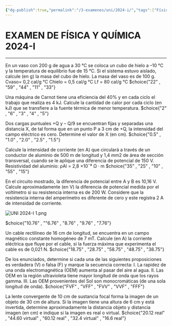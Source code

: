 ```yaml
---
{"dg-publish":true,"permalink":"/3-examenes/uni/2024-i/","tags":["Física","Química","Práctica","UNI"]}
---
```


# EXAMEN DE FÍSICA Y QUÍMICA 2024-I
---


En un vaso con 200 g de agua a 30 °C se coloca un cubo de hielo a –10 °C y la temperatura de equilibrio fue de 15 °C. Si el sistema estuvo aislado, calcule (en g) la masa del cubo de hielo. La masa del vaso es de 100 g.
Cvaso= 0,2 cal/g °C
Chielo = 0,5 cal/g °C
Lf = 80 cal/g °C
$choice{"22" , "59" , "44" , "11" , "33"}

Una máquina de Carnot tiene una eficiencia del 40% y en cada ciclo el trabajo que realiza es 4 kJ. Calcule la cantidad de calor por cada ciclo (en kJ) que se transfiere a la fuente térmica de menor temperatura.
$choice{"2" , "6" , "3" , "4" , "5"}

Dos cargas puntuales +Q y – Q/9 se encuentran fijas y separadas una distancia X, de tal forma que en un punto P a 3 cm de +Q, la intensidad del campo eléctrico es cero. Determine el valor de X (en cm).
$choice{"0.5" , "1.0" , "2.0" , "2.5" , "1.5"}

Calcule la intensidad de corriente (en A) que circulará a través de un conductor de aluminio de 500 m de longitud y 1,4 mm2 de área de sección transversal, cuando se le aplique una diferencia de potencial de 150 V. Resistividad del aluminio:
ρAl = 2,8 ×10¯⁸ Ω · m
$choice{"35" , "25" , "10" , "55" , "15"}

En el circuito mostrado, la diferencia de potencial entre A y B es 10,16 V. Calcule aproximadamente (en V) la diferencia de potencial medida por el voltímetro si su resistencia interna es de 200 W. Considere que la resistencia interna del amperímetro es diferente de cero y este registra 2 A de intensidad de corriente.

![UNI 2024-I 1.png](/img/user/1.%20ELEMENTOS%20GR%C3%81FICOS/UNI%202024-I%201.png)

$choice{"10.76" , ""6.76" , "8.76" , "9.76" ,  "7.76"}

Un cable rectilíneo de 16 cm de longitud, se encuentra en un campo magnético constante homogéneo de 7 mT. Calcule (en A) la corriente eléctrica que fluye por el cable, si la fuerza máxima que experimenta el cable es de 0,021 N.
$choice{"18.75" , "28.75" , "58.75" , "48.75" , "38.75"}

De los enunciados, determine si cada una de las siguientes proposiciones es verdadera (V) o falsa (F) y marque la secuencia correcta:
I. La rapidez de una onda electromagnética (OEM) aumenta al pasar del aire al agua.
II. Las OEM en la región ultravioleta tiene mayor longitud de onda que los rayos gamma.
III. Las OEM provenientes del Sol son monocromáticas (de una sola longitud de onda).
$choice{"FVF" , "VFF" , "FVV" , "VVF" , "FFF"}

La lente convergente de 10 cm de sustancia focal forma la imagen de un objeto de 30 cm de altura. Si la imagen tiene una altura de 6 cm y está invertida, determine aproximadamente la distancia objeto y distancia imagen (en cm) e indique si la imagen es real o virtual.
$choice{"20.12 real" , "44.60 virtual" , "60.12 real" , "32.4 virtual" , "16.6 real"}

